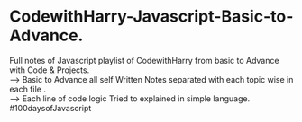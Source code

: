 # CodewithHarry-Javascript-Basic-to-Advance.
Full notes of Javascript playlist of CodewithHarry from basic to Advance with Code & Projects.
<br/>
--> Basic to Advance all self Written Notes separated with each topic wise in each file .
<br/>
--> Each line of code logic Tried to explained in simple language.
<br/>
#100daysofJavascript
